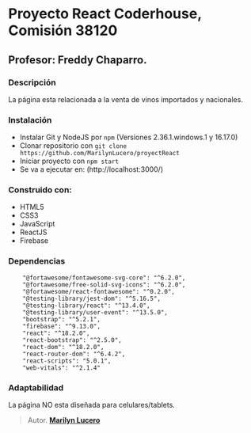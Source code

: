 # Proyecto React Coderhouse, Comisión 38120
## Profesor: Freddy Chaparro.

### Descripción
La página esta relacionada a la venta de vinos importados y nacionales.

### Instalación
- Instalar Git y NodeJS por `npm` (Versiones 2.36.1.windows.1 y 16.17.0)
- Clonar repositorio con `git clone https://github.com/MarilynLucero/proyectReact`
- Iniciar proyecto con `npm start`
- Se va a ejecutar en: (http://localhost:3000/)

### Construido con:
- HTML5
- CSS3
- JavaScript
- ReactJS
- Firebase

### Dependencias 
```
    "@fortawesome/fontawesome-svg-core": "^6.2.0",
    "@fortawesome/free-solid-svg-icons": "^6.2.0",
    "@fortawesome/react-fontawesome": "^0.2.0",
    "@testing-library/jest-dom": "^5.16.5",
    "@testing-library/react": "^13.4.0",
    "@testing-library/user-event": "^13.5.0",
    "bootstrap": "^5.2.1",
    "firebase": "^9.13.0",
    "react": "^18.2.0",
    "react-bootstrap": "^2.5.0",
    "react-dom": "^18.2.0",
    "react-router-dom": "^6.4.2",
    "react-scripts": "5.0.1",
    "web-vitals": "^2.1.4"
```

### Adaptabilidad
La página NO esta diseñada para celulares/tablets.

> Autor.
**[Marilyn Lucero](https://www.linkedin.com/in/marilyn-lucero-70782193/)**